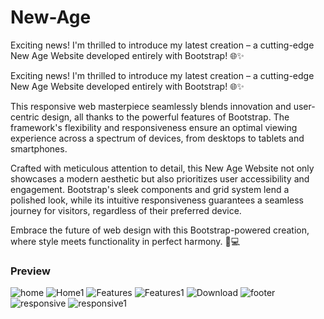 # New-Age
 Exciting news! I'm thrilled to introduce my latest creation – a cutting-edge New Age Website developed entirely with Bootstrap! 🌐✨

Exciting news! I'm thrilled to introduce my latest creation – a cutting-edge New Age Website developed entirely with Bootstrap! 🌐✨

This responsive web masterpiece seamlessly blends innovation and user-centric design, all thanks to the powerful features of Bootstrap. The framework's flexibility and responsiveness ensure an optimal viewing experience across a spectrum of devices, from desktops to tablets and smartphones.

Crafted with meticulous attention to detail, this New Age Website not only showcases a modern aesthetic but also prioritizes user accessibility and engagement. Bootstrap's sleek components and grid system lend a polished look, while its intuitive responsiveness guarantees a seamless journey for visitors, regardless of their preferred device.

Embrace the future of web design with this Bootstrap-powered creation, where style meets functionality in perfect harmony. 🚀💻

<strong><h3>Preview</strong></h3>
![home](https://github.com/Sanket-825/New-Age/assets/123058949/855e7d20-52b5-4c90-9ac9-02773d3a1f4b)
![Home1](https://github.com/Sanket-825/New-Age/assets/123058949/3a21f01b-1f2e-41d1-a78b-1a3083e0b8d6)
![Features](https://github.com/Sanket-825/New-Age/assets/123058949/9a92b7ec-ef60-4eb0-8955-5f9707427340)
![Features1](https://github.com/Sanket-825/New-Age/assets/123058949/019a3080-e651-4b4e-baa4-509605e7f53f)
![Download](https://github.com/Sanket-825/New-Age/assets/123058949/d72eab0d-5889-4a6a-9b54-fdaec8e0cfd1)
![footer](https://github.com/Sanket-825/New-Age/assets/123058949/3f083463-cac8-44a3-b7d9-bf8ee3a3420b)
![responsive](https://github.com/Sanket-825/New-Age/assets/123058949/b00218b4-0317-452d-a556-9d9e8bb79b5e)
![responsive1](https://github.com/Sanket-825/New-Age/assets/123058949/4605f8c7-4360-4f17-baa9-4484d506c1b0)
